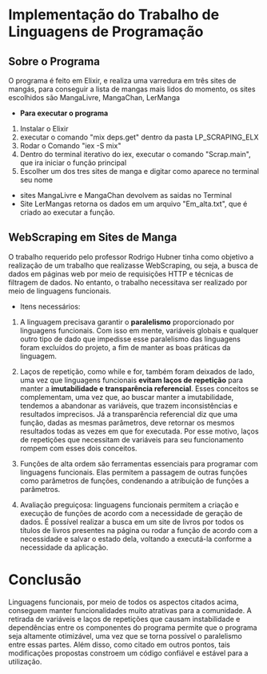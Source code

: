 # Implementação do Trabalho de Linguagens de Programação

## Sobre o Programa

O programa é feito em Elixir, e realiza uma varredura em três sites de mangás, para
conseguir a lista de mangas mais lidos do momento, os sites escolhidos são MangaLivre,
MangaChan, LerManga

- **Para executar o programa**

1. Instalar o Elixir
2. executar o comando "mix deps.get" dentro da pasta LP_SCRAPING_ELX
3. Rodar o Comando "iex -S mix"
4. Dentro do terminal iterativo do iex, executar o comando "Scrap.main", que ira iniciar o função principal
5. Escolher um dos tres sites de manga e digitar como aparece no terminal seu nome
  - sites MangaLivre e MangaChan devolvem as saidas no Terminal
  - Site LerMangas retorna os dados em um arquivo "Em_alta.txt", que é criado ao executar a função.

## WebScraping em Sites de Manga

O trabalho requerido pelo professor Rodrigo Hubner tinha como objetivo a realização de um trabalho que realizasse WebScraping, ou seja, a busca de dados em páginas web por meio de requisições HTTP e técnicas de filtragem de dados. No entanto, o trabalho necessitava ser realizado por meio de linguagens funcionais.

- Itens necessários:

1. A linguagem precisava garantir o **paralelismo** proporcionado por linguagens funcionais. Com isso em mente, variáveis globais e qualquer outro tipo de dado que impedisse esse paralelismo das linguagens foram excluídos do projeto, a fim de manter as boas práticas da linguagem.

2. Laços de repetição, como while e for, também foram deixados de lado, uma vez que linguagens funcionais **evitam laços de repetição** para manter a **imutabilidade e transparência referencial**. Esses conceitos se complementam, uma vez que, ao buscar manter a imutabilidade, tendemos a abandonar as variáveis, que trazem inconsistências e resultados imprecisos. Já a transparência referencial diz que uma função, dadas as mesmas parâmetros, deve retornar os mesmos resultados todas as vezes em que for executada. Por esse motivo, laços de repetições que necessitam de variáveis para seu funcionamento rompem com esses dois conceitos.

3. Funções de alta ordem são ferramentas essenciais para programar com linguagens funcionais. Elas permitem a passagem de outras funções como parâmetros de funções, condenando a atribuição de funções a parâmetros.

4. Avaliação preguiçosa: linguagens funcionais permitem a criação e execução de funções de acordo com a necessidade de geração de dados. É possível realizar a busca em um site de livros por todos os títulos de livros presentes na página ou rodar a função de acordo com a necessidade e salvar o estado dela, voltando a executá-la conforme a necessidade da aplicação.

# Conclusão

Linguagens funcionais, por meio de todos os aspectos citados acima, conseguem manter funcionalidades muito atrativas para a comunidade. A retirada de variáveis e laços de repetições que causam instabilidade e dependências entre os componentes do programa permite que o programa seja altamente otimizável, uma vez que se torna possível o paralelismo entre essas partes. Além disso, como citado em outros pontos, tais modificações propostas constroem um código confiável e estável para a utilização.
